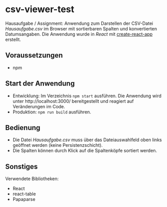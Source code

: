 # csv-viewer-test
Hausaufgabe / Assignment: Anwendung zum Darstellen der CSV-Datei *Hausaufgabe.csv* im Browser mit sortierbaren Spalten und konvertierten Datumsangaben. Die Anwendung wurde in *React* mit [create-react-app](https://create-react-app.dev/) erstellt.

## Voraussetzungen
- npm

## Start der Anwendung
- Entwicklung: Im Verzeichnis `npm start` ausführen. Die Anwendung wird unter http://localhost:3000/ bereitgestellt und reagiert auf Veränderungen im Code.
- Produktion: `npm run build` ausführen.

## Bedienung
- Die Datei *Hausaufgabe.csv* muss über das Dateiauswahlfeld oben links geöffnet werden (keine Persistenzschicht).
- Die Spalten können durch Klick auf die Spaltenköpfe sortiert werden.

## Sonstiges
Verwendete Bibliotheken:
- React
- react-table
- Papaparse
